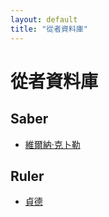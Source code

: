 ```yaml
---
layout: default
title: "從者資料庫"
---
```

# 從者資料庫

## Saber
- [維爾納·克卜勒](./servants/kepler.html)

## Ruler
- [貞德](./servants/jeanne.html)
